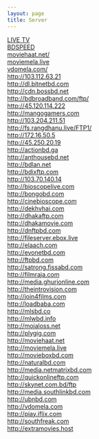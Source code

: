 ```yaml
---
layout: page
title: Server 
---
```



<div class="bodycat"><a href="http://bdiptv.stream/live-tv/" style="color: #;">LIVE TV </a></div>
<div class="bodycat"><a href="http://www.bdspeed.com" style="color: #;">BDSPEED </a></div>
<div class="bodycat"><a href="http://moviehaat.net/" style="color: #;">moviehaat.net/ </a></div>
<div class="bodycat"><a href="http://moviemela.live" style="color: #;">moviemela.live </a></div>
<div class="bodycat"><a href="http://vdomela.com/" style="color: #;">vdomela.com/ </a></div>
<div class="bodycat"><a href="http://103.112.63.21" style="color: #;">http://103.112.63.21 </a></div>
<div class="bodycat"><a href="http://dl.bitnetbd.com" style="color: #;">http://dl.bitnetbd.com </a></div>
<div class="bodycat"><a href="http://cdn.bossbd.net" style="color: #;"> http://cdn.bossbd.net</a></div>
<div class="bodycat"><a href="http://bdbroadband.com/ftp/" style="color: #;">http://bdbroadband.com/ftp/</a></div>
<div class="bodycat"><a href="http://45.120.114.222" style="color: #;"> http://45.120.114.222</a></div>
<div class="bodycat"><a href="http://mangogamers.com" style="color: #;"> http://mangogamers.com</a></div>
<div class="bodycat"><a href="http://103.204.211.51" style="color: #;"> http://103.204.211.51</a></div>
<div class="bodycat"><a href="http://fs.rangdhanu.live/FTP1/" style="color: #;"> http://fs.rangdhanu.live/FTP1/</a></div>
<div class="bodycat"><a href="http://172.16.50.5" style="color: #;"> http://172.16.50.5</a></div>
<div class="bodycat"><a href="http://45.250.20.19" style="color: #;">http://45.250.20.19 </a></div>
<div class="bodycat"><a href="http://actionbd.ga" style="color: #;">http://actionbd.ga </a></div>
<div class="bodycat"><a href="http://anthousebd.net" style="color: #;">http://anthousebd.net  </a></div>
<div class="bodycat"><a href="http://bdlan.net" style="color: #;"> http://bdlan.net </a></div>
<div class="bodycat"><a href="http://bdixftp.com" style="color: #;"> http://bdixftp.com </a></div>
<div class="bodycat"><a href="http://103.70.140.14" style="color: #;"> http://103.70.140.14 </a></div>
<div class="bodycat"><a href="http://bioscopelive.com" style="color: #;">http://bioscopelive.com  </a></div>
<div class="bodycat"><a href="http://bongobd.com" style="color: #;"> http://bongobd.com </a></div>
<div class="bodycat"><a href="http://cinebioscope.com" style="color: #;">http://cinebioscope.com  </a></div>
<div class="bodycat"><a href="http://dekhvhai.com" style="color: #;">http://dekhvhai.com  </a></div>
<div class="bodycat"><a href="http://dhakaftp.com" style="color: #;"> http://dhakaftp.com </a></div>
<div class="bodycat"><a href="http://dhakamovie.com" style="color: #;"> http://dhakamovie.com </a></div>
<div class="bodycat"><a href="http://dnftpbd.com" style="color: #;">http://dnftpbd.com  </a></div>
<div class="bodycat"><a href="http://fileserver.ebox.live" style="color: #;">http://fileserver.ebox.live  </a></div>
<div class="bodycat"><a href="http://elaach.com" style="color: #;"> http://elaach.com </a></div>
<div class="bodycat"><a href="http://evonetbd.com" style="color: #;"> http://evonetbd.com </a></div>
<div class="bodycat"><a href="http://ftpbd.com" style="color: #;">http://ftpbd.com  </a></div>
<div class="bodycat"><a href="http://satrong.fissabd.com" style="color: #;"> http://satrong.fissabd.com </a></div>
<div class="bodycat"><a href="http://filmraja.com" style="color: #;"> http://filmraja.com </a></div>
<div class="bodycat"><a href="http://media.ghurionline.com" style="color: #;"> http://media.ghurionline.com </a></div>
<div class="bodycat"><a href="http://theintrovision.com" style="color: #;"> http://theintrovision.com </a></div>
<div class="bodycat"><a href="http://join4films.com" style="color: #;"> http://join4films.com </a></div>
<div class="bodycat"><a href="http://loadbaba.com" style="color: #;"> http://loadbaba.com </a></div>
<div class="bodycat"><a href="http://mlsbd.co" style="color: #;"> http://mlsbd.co </a></div>
<div class="bodycat"><a href="http://mlwbd.info" style="color: #;"> http://mlwbd.info </a></div>
<div class="bodycat"><a href="http://mojaloss.net" style="color: #;"> http://mojaloss.net </a></div>
<div class="bodycat"><a href="http://plygig.com" style="color: #;"> http://plygig.com </a></div>
<div class="bodycat"><a href="http://moviehaat.net" style="color: #;"> http://moviehaat.net </a></div>
<div class="bodycat"><a href="http://moviemela.live" style="color: #;"> http://moviemela.live </a></div>
<div class="bodycat"><a href="http://movieboxbd.com" style="color: #;"> http://movieboxbd.com </a></div>
<div class="bodycat"><a href="http://naturalbd.com" style="color: #;"> http://naturalbd.com </a></div>
<div class="bodycat"><a href="http://media.netmatrixbd.com" style="color: #;"> http://media.netmatrixbd.com </a></div>
<div class="bodycat"><a href="http://quickonlineftp.com" style="color: #;"> http://quickonlineftp.com </a></div>
<div class="bodycat"><a href="http://skynet.com.bd/ftp" style="color: #;"> http://skynet.com.bd/ftp </a></div>
<div class="bodycat"><a href="http://media.southlinkbd.com" style="color: #;"> http://media.southlinkbd.com </a></div>
<div class="bodycat"><a href="http://ubnbd.com" style="color: #;"> http://ubnbd.com </a></div>
<div class="bodycat"><a href="http://vdomela.com" style="color: #;"> http://vdomela.com </a></div>
<div class="bodycat"><a href="http://piay.iflix.com" style="color: #;">http://piay.iflix.com  </a></div>
<div class="bodycat"><a href="http://southfreak.com" style="color: #;"> http://southfreak.com </a></div>
<div class="bodycat"><a href="http://extramovies.host" style="color: #;"> http://extramovies.host </a></div>


